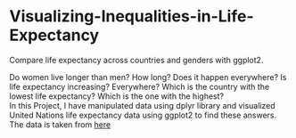 # Visualizing-Inequalities-in-Life-Expectancy
Compare life expectancy across countries and genders with ggplot2.

Do women live longer than men? How long? Does it happen everywhere? Is life expectancy increasing? Everywhere? Which is the country with the lowest life expectancy? Which is the one with the highest? <br>
In this Project, I have manipulated data using dplyr library and visualized United Nations life expectancy data using ggplot2 to find these answers. <br>
The data is taken from [here](http://data.un.org/Data.aspx?d=GenderStat&f=inID:37&c=1,2,3,4,5,6&s=crEngName:asc,sgvEngName:asc,timeEngName:desc&v=1)

